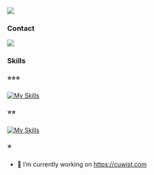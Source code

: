 <img src="https://capsule-render.vercel.app/api?type=cylinder&color=91a7ff&height=250&section=header&text=HI!%20I'm%20Hyunha!&fontSize=90&fontColor=ffffff" />

### Contact
<img src="https://img.shields.io/badge/nohyunha95@gmail.com-EA4335?style=flat-square&logo=Gmail&logoColor=white"/>



### Skills
#### ⭐️⭐️⭐️
[![My Skills](https://skillicons.dev/icons?i=java,spring,hibernate,aws,docker,redis,git,github,githubactions,gitlab,gradle,maven,idea,linux,ubuntu,mysql,nginx)](https://skillicons.dev)

#### ⭐️⭐️
[![My Skills](https://skillicons.dev/icons?i=elasticsearch,grafana,prometheus,gcp,jenkins)](https://skillicons.dev)
#### ⭐️

- 🔭 I’m currently working on https://cuwist.com

<!--
**hyunha95/hyunha95** is a ✨ _special_ ✨ repository because its `README.md` (this file) appears on your GitHub profile.

Here are some ideas to get you started:

- 🔭 I’m currently working on ...
- 🌱 I’m currently learning ...
- 👯 I’m looking to collaborate on ...
- 🤔 I’m looking for help with ...
- 💬 Ask me about ...
- 📫 How to reach me: ...
- 😄 Pronouns: ...
- ⚡ Fun fact: ...
-->
